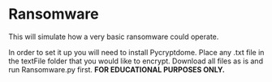 # Ransomware
This will simulate how a very basic ransomware could operate.

In order to set it up you will need to install Pycryptdome.
Place any .txt file in the textFile folder that you would like to encrypt.
Download all files as is and run Ransomware.py first.
**FOR EDUCATIONAL PURPOSES ONLY.**
